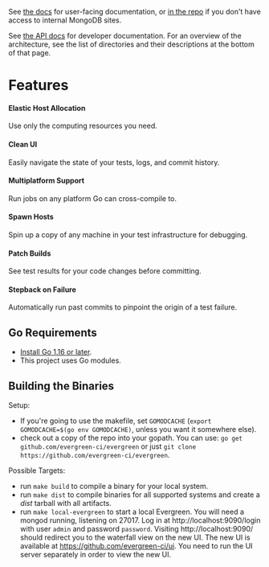 See [the docs](https://docs.devprod.prod.corp.mongodb.com/evergreen/Home/) for
user-facing documentation, or
[in the repo](https://github.com/evergreen-ci/evergreen/tree/main/docs/) if you
don't have access to internal MongoDB sites.

See [the API docs](https://pkg.go.dev/github.com/evergreen-ci/evergreen) for
developer documentation. For an overview of the architecture, see the list of
directories and their descriptions at the bottom of that page.

# Features

#### Elastic Host Allocation

Use only the computing resources you need.

#### Clean UI

Easily navigate the state of your tests, logs, and commit history.

#### Multiplatform Support

Run jobs on any platform Go can cross-compile to.

#### Spawn Hosts

Spin up a copy of any machine in your test infrastructure for debugging.

#### Patch Builds

See test results for your code changes before committing.

#### Stepback on Failure

Automatically run past commits to pinpoint the origin of a test failure.

## Go Requirements

- [Install Go 1.16 or later](https://golang.org/dl/).
- This project uses Go modules.

## Building the Binaries

Setup:

- If you're going to use the makefile, set `GOMODCACHE` (`export GOMODCACHE=$(go env GOMODCACHE)`, unless you want it somewhere else).
- check out a copy of the repo into your gopath. You can use:
  `go get github.com/evergreen-ci/evergreen` or just
  `git clone https://github.com/evergreen-ci/evergreen`.

Possible Targets:

- run `make build` to compile a binary for your local system.
- run `make dist` to compile binaries for all supported systems and create a
  _dist_ tarball with all artifacts.
- run `make local-evergreen` to start a local Evergreen. You will need a mongod
  running, listening on 27017. Log in at http://localhost:9090/login with user
  `admin` and password `password`. Visiting http://localhost:9090/ should
  redirect you to the waterfall view on the new UI. The new UI is available at
  https://github.com/evergreen-ci/ui. You need to run the UI server separately
  in order to view the new UI.
